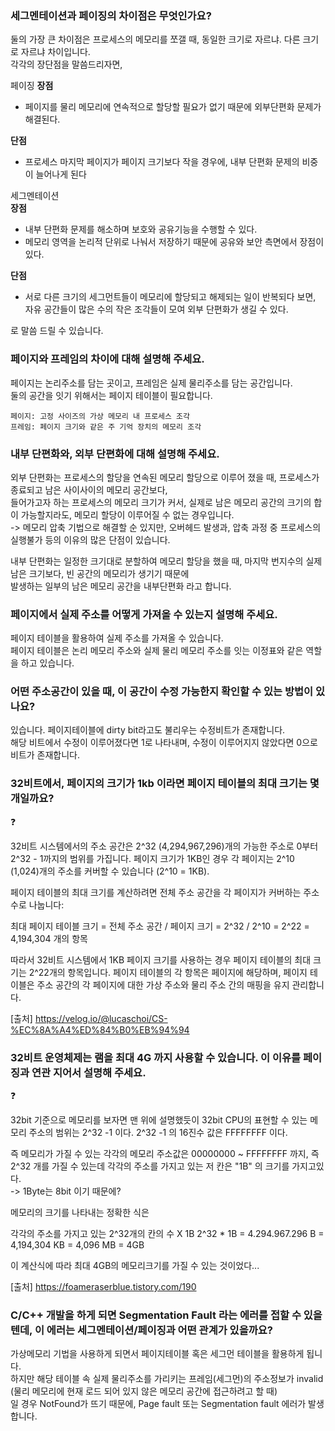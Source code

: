 ### 세그멘테이션과 페이징의 차이점은 무엇인가요?

둘의 가장 큰 차이점은 프로세스의 메모리를 쪼갤 때, 동일한 크기로 자르냐. 다른 크기로 자르냐 차이입니다.  
각각의 장단점을 말씀드리자면,

페이징
**장점**
- 페이지를 물리 메모리에 연속적으로 할당할 필요가 없기 때문에 외부단편화 문제가 해결된다.

**단점**
- 프로세스 마지막 페이지가 페이지 크기보다 작을 경우에, 내부 단편화 문제의 비중이 늘어나게 된다

세그멘테이션   
**장점**  
- 내부 단편화 문제를 해소하며 보호와 공유기능을 수행할 수 있다.
- 메모리 영역을 논리적 단위로 나눠서 저장하기 때문에 공유와 보안 측면에서 장점이 있다.

**단점**
- 서로 다른 크기의 세그먼트들이 메모리에 할당되고 해제되는 일이 반복되다 보면, 자유 공간들이 많은 수의 작은 조각들이 모여 외부 단편화가 생길 수 있다.

로 말씀 드릴 수 있습니다.

### 페이지와 프레임의 차이에 대해 설명해 주세요.

페이지는 논리주소를 담는 곳이고, 프레임은 실제 물리주소를 담는 공간입니다.  
둘의 공간을 잇기 위해서는 페이지 테이블이 필요합니다.  

````
페이지: 고정 사이즈의 가상 메모리 내 프로세스 조각
프레임: 페이지 크기와 같은 주 기억 장치의 메모리 조각
````

### 내부 단편화와, 외부 단편화에 대해 설명해 주세요.

외부 단편화는 프로세스의 할당을 연속된 메모리 할당으로 이루어 졌을 때, 프로세스가 종료되고 남은 사이사이의 메모리 공간보다,  
들어가고자 하는 프로세스의 메모리 크기가 커서, 실제로 남은 메모리 공간의 크기의 합이 가능할지라도, 메모리 할당이 이루어질 수 없는 경우입니다.  
-> 메모리 압축 기법으로 해결할 순 있지만, 오버헤드 발생과, 압축 과정 중 프로세스의 실행불가 등의 이유의 많은 단점이 있습니다.     
  
내부 단편화는 일정한 크기대로 분할하여 메모리 할당을 했을 때, 마지막 번지수의 실제 남은 크기보다, 빈 공간의 메모리가 생기기 때문에  
발생하는 일부의 남은 메모리 공간을 내부단편화 라고 합니다.

### 페이지에서 실제 주소를 어떻게 가져올 수 있는지 설명해 주세요.

페이지 테이블을 활용하여 실제 주소를 가져올 수 있습니다.  
페이지 테이블은 논리 메모리 주소와 실제 물리 메모리 주소를 잇는 이정표와 같은 역할을 하고 있습니다.  

### 어떤 주소공간이 있을 때, 이 공간이 수정 가능한지 확인할 수 있는 방법이 있나요?

있습니다. 페이지테이블에 dirty bit라고도 불리우는 수정비트가 존재합니다.  
해당 비트에서 수정이 이루어졌다면 1로 나타내며, 수정이 이루어지지 않았다면 0으로 비트가 존재합니다.  

### 32비트에서, 페이지의 크기가 1kb 이라면 페이지 테이블의 최대 크기는 몇 개일까요?

❓  

32비트 시스템에서의 주소 공간은 2^32 (4,294,967,296)개의 가능한 주소로 0부터 2^32 - 1까지의 범위를 가집니다. 
페이지 크기가 1KB인 경우 각 페이지는 2^10 (1,024)개의 주소를 커버할 수 있습니다 (2^10 = 1KB).

페이지 테이블의 최대 크기를 계산하려면 전체 주소 공간을 각 페이지가 커버하는 주소 수로 나눕니다:

최대 페이지 테이블 크기 = 전체 주소 공간 / 페이지 크기
= 2^32 / 2^10
= 2^22
= 4,194,304 개의 항목

따라서 32비트 시스템에서 1KB 페이지 크기를 사용하는 경우 페이지 테이블의 최대 크기는 2^22개의 항목입니다. 
페이지 테이블의 각 항목은 페이지에 해당하며, 페이지 테이블은 주소 공간의 각 페이지에 대한 가상 주소와 물리 주소 간의 매핑을 유지 관리합니다.

[출처] https://velog.io/@lucaschoi/CS-%EC%8A%A4%ED%84%B0%EB%94%94

### 32비트 운영체제는 램을 최대 4G 까지 사용할 수 있습니다. 이 이유를 페이징과 연관 지어서 설명해 주세요.

❓  

32bit 기준으로 메모리를 보자면
맨 위에 설명했듯이 32bit CPU의 표현할 수 있는 메모리 주소의 범위는 2^32 -1 이다.
2^32 -1 의 16진수 값은 FFFFFFFF 이다.

즉 메모리가 가질 수 있는 각각의 메모리 주소값은 00000000 ~ FFFFFFFF 까지, 즉 2^32 개를 가질 수 있는데
각각의 주소를 가지고 있는 저 칸은 "1B" 의 크기를 가지고있다.  
-> 1Byte는 8bit 이기 때문에?

메모리의 크기를 나타내는 정확한 식은

각각의 주소를 가지고 있는 2^32개의 칸의 수 X 1B
2^32 * 1B = 4.294.967.296 B = 4,194,304 KB = 4,096 MB = 4GB

이 계산식에 따라 최대 4GB의 메모리크기를 가질 수 있는 것이었다...

[출처] https://foameraserblue.tistory.com/190

### C/C++ 개발을 하게 되면 Segmentation Fault 라는 에러를 접할 수 있을텐데, 이 에러는 세그멘테이션/페이징과 어떤 관계가 있을까요?

가상메모리 기법을 사용하게 되면서 페이지테이블 혹은 세그먼 테이블을 활용하게 됩니다.  
하지만 해당 테이블 속 실제 물리주소를 가리키는 프레임(세그먼)의 주소정보가 invalid (물리 메모리에 현재 로드 되어 있지 않은 메모리 공간에 접근하려고 할 때)  
일 경우 NotFound가 뜨기 때문에, Page fault 또는 Segmentation fault 에러가 발생합니다.  
